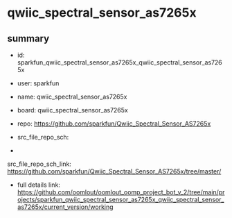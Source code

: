 # qwiic_spectral_sensor_as7265x
 
## summary 
* id: sparkfun_qwiic_spectral_sensor_as7265x_qwiic_spectral_sensor_as7265x
* user: sparkfun
* name: qwiic_spectral_sensor_as7265x
* board: qwiic_spectral_sensor_as7265x
* repo: https://github.com/sparkfun/Qwiic_Spectral_Sensor_AS7265x



* src_file_repo_sch: 
*
 src_file_repo_sch_link: https://github.com/sparkfun/Qwiic_Spectral_Sensor_AS7265x/tree/master/
* full details link: https://github.com/oomlout/oomlout_oomp_project_bot_v_2/tree/main/projects/sparkfun_qwiic_spectral_sensor_as7265x_qwiic_spectral_sensor_as7265x/current_version/working  






